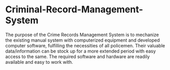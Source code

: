 # Criminal-Record-Management-System
The purpose of the Crime Records Management System is to mechanize the existing manual system with computerized equipment and developed computer software, fulfilling the necessities of all policemen. Their valuable data/information can be stock up for a more extended period with easy access to the same. The required software and hardware are readily available and easy to work with.

